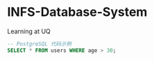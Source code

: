 # INFS-Database-System
Learning at UQ

```sql
-- PostgreSQL 代码示例
SELECT * FROM users WHERE age > 30;
